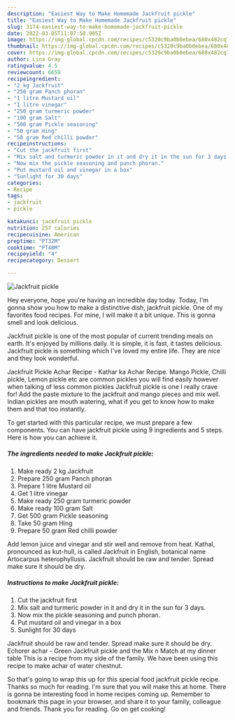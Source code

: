 ```yaml
---
description: "Easiest Way to Make Homemade Jackfruit pickle"
title: "Easiest Way to Make Homemade Jackfruit pickle"
slug: 3174-easiest-way-to-make-homemade-jackfruit-pickle
date: 2022-03-05T11:07:58.905Z
image: https://img-global.cpcdn.com/recipes/c5320c9ba0b0ebea/680x482cq70/jackfruit-pickle-recipe-main-photo.jpg
thumbnail: https://img-global.cpcdn.com/recipes/c5320c9ba0b0ebea/680x482cq70/jackfruit-pickle-recipe-main-photo.jpg
cover: https://img-global.cpcdn.com/recipes/c5320c9ba0b0ebea/680x482cq70/jackfruit-pickle-recipe-main-photo.jpg
author: Lina Gray
ratingvalue: 4.5
reviewcount: 6659
recipeingredient:
- "2 kg Jackfruit"
- "250 gram Panch phoran"
- "1 litre Mustard oil"
- "1 litre vinegar"
- "250 gram turmeric powder"
- "100 gram Salt"
- "500 gram Pickle seasoning"
- "50 gram Hing"
- "50 gram Red chilli powder"
recipeinstructions:
- "Cut the jackfruit first"
- "Mix salt and turmeric powder in it and dry it in the sun for 3 days."
- "Now mix the pickle seasoning and punch phoran."
- "Put mustard oil and vinegar in a box"
- "Sunlight for 30 days"
categories:
- Recipe
tags:
- jackfruit
- pickle

katakunci: jackfruit pickle 
nutrition: 257 calories
recipecuisine: American
preptime: "PT32M"
cooktime: "PT40M"
recipeyield: "4"
recipecategory: Dessert

---
```



![Jackfruit pickle](https://img-global.cpcdn.com/recipes/c5320c9ba0b0ebea/680x482cq70/jackfruit-pickle-recipe-main-photo.jpg)

Hey everyone, hope you're having an incredible day today. Today, I'm gonna show you how to make a distinctive dish, jackfruit pickle. One of my favorites food recipes. For mine, I will make it a bit unique. This is gonna smell and look delicious.

Jackfruit pickle is one of the most popular of current trending meals on earth. It's enjoyed by millions daily. It is simple, it is fast, it tastes delicious. Jackfruit pickle is something which I've loved my entire life. They are nice and they look wonderful.

Jackfruit Pickle Achar Recipe - Kathar ka Achar Recipe. Mango Pickle, Chilli pickle, Lemon pickle etc are common pickles you will find easily however when talking of less common pickles Jackfruit pickle is one I really crave for! Add the paste mixture to the jackfruit and mango pieces and mix well. Indian pickles are mouth watering, what if you get to know how to make them and that too instantly.


To get started with this particular recipe, we must prepare a few components. You can have jackfruit pickle using 9 ingredients and 5 steps. Here is how you can achieve it.

<!--inarticleads1-->

##### The ingredients needed to make Jackfruit pickle:

1. Make ready 2 kg Jackfruit
1. Prepare 250 gram Panch phoran
1. Prepare 1 litre Mustard oil
1. Get 1 litre vinegar
1. Make ready 250 gram turmeric powder
1. Make ready 100 gram Salt
1. Get 500 gram Pickle seasoning
1. Take 50 gram Hing
1. Prepare 50 gram Red chilli powder


Add lemon juice and vinegar and stir well and remove from heat. Kathal, pronounced as kut-hull, is called Jackfruit in English, botanical name Artocarpus heterophyllusis. Jackfruit should be raw and tender. Spread make sure it should be dry. 

<!--inarticleads2-->

##### Instructions to make Jackfruit pickle:

1. Cut the jackfruit first
1. Mix salt and turmeric powder in it and dry it in the sun for 3 days.
1. Now mix the pickle seasoning and punch phoran.
1. Put mustard oil and vinegar in a box
1. Sunlight for 30 days


Jackfruit should be raw and tender. Spread make sure it should be dry. Echorer achar - Green Jackfruit pickle and the Mix n Match at my dinner table This is a recipe from my side of the family. We have been using this recipe to make achar of water chestnut. 

So that's going to wrap this up for this special food jackfruit pickle recipe. Thanks so much for reading. I'm sure that you will make this at home. There is gonna be interesting food in home recipes coming up. Remember to bookmark this page in your browser, and share it to your family, colleague and friends. Thank you for reading. Go on get cooking!
